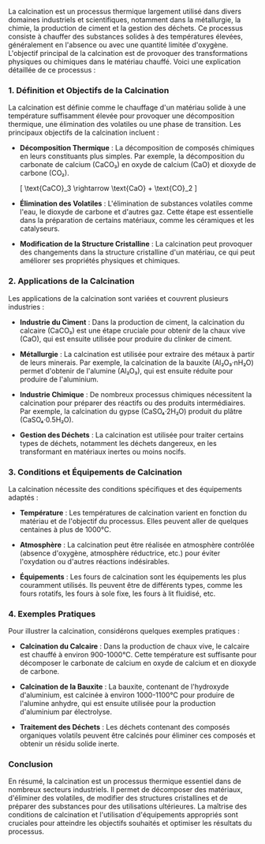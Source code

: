 La calcination est un processus thermique largement utilisé dans divers domaines industriels et scientifiques, notamment dans la métallurgie, la chimie, la production de ciment et la gestion des déchets. Ce processus consiste à chauffer des substances solides à des températures élevées, généralement en l'absence ou avec une quantité limitée d'oxygène. L'objectif principal de la calcination est de provoquer des transformations physiques ou chimiques dans le matériau chauffé. Voici une explication détaillée de ce processus :

### 1. **Définition et Objectifs de la Calcination**

La calcination est définie comme le chauffage d'un matériau solide à une température suffisamment élevée pour provoquer une décomposition thermique, une élimination des volatiles ou une phase de transition. Les principaux objectifs de la calcination incluent :

- **Décomposition Thermique** : La décomposition de composés chimiques en leurs constituants plus simples. Par exemple, la décomposition du carbonate de calcium (CaCO₃) en oxyde de calcium (CaO) et dioxyde de carbone (CO₂).
  
  \[
  \text{CaCO}_3 \rightarrow \text{CaO} + \text{CO}_2
  \]

- **Élimination des Volatiles** : L'élimination de substances volatiles comme l'eau, le dioxyde de carbone et d'autres gaz. Cette étape est essentielle dans la préparation de certains matériaux, comme les céramiques et les catalyseurs.
  
- **Modification de la Structure Cristalline** : La calcination peut provoquer des changements dans la structure cristalline d'un matériau, ce qui peut améliorer ses propriétés physiques et chimiques.

### 2. **Applications de la Calcination**

Les applications de la calcination sont variées et couvrent plusieurs industries :

- **Industrie du Ciment** : Dans la production de ciment, la calcination du calcaire (CaCO₃) est une étape cruciale pour obtenir de la chaux vive (CaO), qui est ensuite utilisée pour produire du clinker de ciment.
  
- **Métallurgie** : La calcination est utilisée pour extraire des métaux à partir de leurs minerais. Par exemple, la calcination de la bauxite (Al₂O₃·nH₂O) permet d'obtenir de l'alumine (Al₂O₃), qui est ensuite réduite pour produire de l'aluminium.

- **Industrie Chimique** : De nombreux processus chimiques nécessitent la calcination pour préparer des réactifs ou des produits intermédiaires. Par exemple, la calcination du gypse (CaSO₄·2H₂O) produit du plâtre (CaSO₄·0.5H₂O).

- **Gestion des Déchets** : La calcination est utilisée pour traiter certains types de déchets, notamment les déchets dangereux, en les transformant en matériaux inertes ou moins nocifs.

### 3. **Conditions et Équipements de Calcination**

La calcination nécessite des conditions spécifiques et des équipements adaptés :

- **Température** : Les températures de calcination varient en fonction du matériau et de l'objectif du processus. Elles peuvent aller de quelques centaines à plus de 1000°C.

- **Atmosphère** : La calcination peut être réalisée en atmosphère contrôlée (absence d'oxygène, atmosphère réductrice, etc.) pour éviter l'oxydation ou d'autres réactions indésirables.

- **Équipements** : Les fours de calcination sont les équipements les plus couramment utilisés. Ils peuvent être de différents types, comme les fours rotatifs, les fours à sole fixe, les fours à lit fluidisé, etc.

### 4. **Exemples Pratiques**

Pour illustrer la calcination, considérons quelques exemples pratiques :

- **Calcination du Calcaire** : Dans la production de chaux vive, le calcaire est chauffé à environ 900-1000°C. Cette température est suffisante pour décomposer le carbonate de calcium en oxyde de calcium et en dioxyde de carbone.

- **Calcination de la Bauxite** : La bauxite, contenant de l'hydroxyde d'aluminium, est calcinée à environ 1000-1100°C pour produire de l'alumine anhydre, qui est ensuite utilisée pour la production d'aluminium par électrolyse.

- **Traitement des Déchets** : Les déchets contenant des composés organiques volatils peuvent être calcinés pour éliminer ces composés et obtenir un résidu solide inerte.

### Conclusion

En résumé, la calcination est un processus thermique essentiel dans de nombreux secteurs industriels. Il permet de décomposer des matériaux, d'éliminer des volatiles, de modifier des structures cristallines et de préparer des substances pour des utilisations ultérieures. La maîtrise des conditions de calcination et l'utilisation d'équipements appropriés sont cruciales pour atteindre les objectifs souhaités et optimiser les résultats du processus.